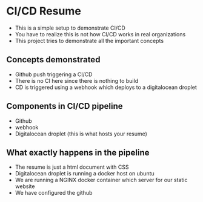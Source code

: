 # CI/CD Resume

* This is a simple setup to demonstrate CI/CD
* You have to realize this is not how CI/CD works in real organizations
* This project tries to demonstrate all the important concepts


## Concepts demonstrated

* Github push triggering a CI/CD
* There is no CI here since there is nothing to build
* CD is triggered using a webhook which deploys to a digitalocean droplet


## Components in CI/CD pipeline

* Github
* webhook
* Digitalocean droplet (this is what hosts your resume)

## What exactly happens in the pipeline

* The resume is just a html document with CSS
* Digitalocean droplet is running a docker host on ubuntu
* We are running a NGINX docker container which server for our static website
* We have configured the github  
